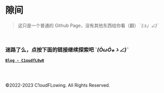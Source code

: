 # 隙间

> 这只是一个普通的 Github Page，没有其他东西给你看（翻） \`_(:з」∠)\`_

<br>

### 迷路了么，点按下面的链接继续探索吧 \`_(ÒωÓ๑ゝ∠)\`_

[**`Blog - C1oudfL0w0`**](https://C1oudfL0w0.github.io/blog/)

<br>
<br>
<p>©2022-2023 C1oudFLowing. All Rights Reserved.</p>


